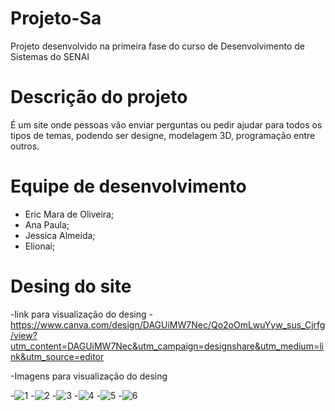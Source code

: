 # Projeto-Sa
Projeto desenvolvido na primeira fase do curso de Desenvolvimento de Sistemas do SENAI

# Descrição do projeto
É um site onde pessoas vão enviar perguntas ou pedir ajudar para todos os tipos de temas, podendo ser designe, modelagem 3D, programação entre outros.

# Equipe de desenvolvimento
- Eric Mara de Oliveira;
- Ana Paula;
- Jessica Almeida;
- Elionai;

# Desing do site
-link para visualização do desing
-https://www.canva.com/design/DAGUiMW7Nec/Qo2oOmLwuYyw_sus_Cjrfg/view?utm_content=DAGUiMW7Nec&utm_campaign=designshare&utm_medium=link&utm_source=editor

-Imagens para visualização do desing

-![1](https://github.com/user-attachments/assets/91f47c87-eae0-4eb0-a33b-796cb1749f12)
-![2](https://github.com/user-attachments/assets/a5d4d548-9fbe-4233-acc1-c05ef2a390cd)
-![3](https://github.com/user-attachments/assets/227027ce-2699-43c0-9469-4f6735063a90)
-![4](https://github.com/user-attachments/assets/0102cb51-738b-43c3-9438-5a2b0bd78c83)
-![5](https://github.com/user-attachments/assets/99eefeac-90a5-4274-9849-2af3d233292d)
-![6](https://github.com/user-attachments/assets/159b756a-7ef5-4173-b16f-581872d601a9)




